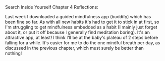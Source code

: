 Search Inside Yourself Chapter 4 Reflections:

Last week I downloaded a guided mindfulness app (buddify) which has been fine so far. As with all new habits it's had to get it to stick in at first, so I'm struggling to get mindfulness embedded as a habit (I mainly just forget about it, or put it off because I generally find meditation boring). It's an attractive app, at least! I think I'll be at the baby's plateau of 2 steps before falling for a while. It's easier for me to do the one mindful breath per day, as discussed in the previous chapter, which must surely be better than nothing!
